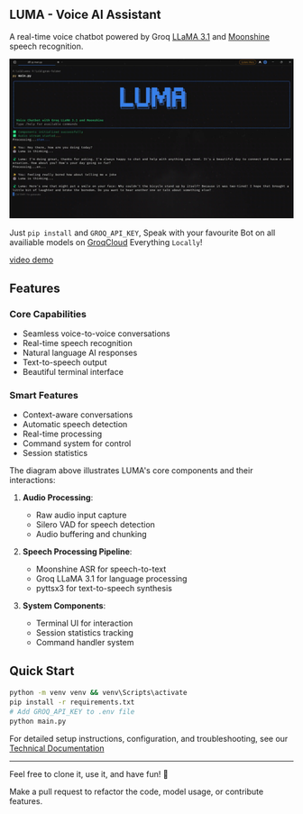 ## LUMA - Voice AI Assistant

A real-time voice chatbot powered by Groq [LLaMA 3.1](https://ai.meta.com/blog/meta-llama-3-1/) and [Moonshine](https://arxiv.org/pdf/2410.15608) speech recognition.

![LUMA Interface](demos/image.png)

Just  `pip install` and `GROQ_API_KEY`, Speak with your favourite Bot on all availiable models on [GroqCloud](https://console.groq.com/docs/models) Everything `Locally`!

[video demo](https://www.linkedin.com/posts/activity-7337107157206691840-DEVy?utm_source=share&utm_medium=member_ios&rcm=ACoAAEIsd7wB71woMUIyJQYneeIj6Dl_o4zwWq4)

## Features

### Core Capabilities
- Seamless voice-to-voice conversations
- Real-time speech recognition
- Natural language AI responses
- Text-to-speech output
- Beautiful terminal interface

### Smart Features
- Context-aware conversations
- Automatic speech detection
- Real-time processing
- Command system for control
- Session statistics

The diagram above illustrates LUMA's core components and their interactions:

1. **Audio Processing**:
   - Raw audio input capture
   - Silero VAD for speech detection
   - Audio buffering and chunking

2. **Speech Processing Pipeline**:
   - Moonshine ASR for speech-to-text
   - Groq LLaMA 3.1 for language processing
   - pyttsx3 for text-to-speech synthesis

3. **System Components**:
   - Terminal UI for interaction
   - Session statistics tracking
   - Command handler system

## Quick Start

```bash
python -m venv venv && venv\Scripts\activate
pip install -r requirements.txt
# Add GROQ_API_KEY to .env file
python main.py
```

For detailed setup instructions, configuration, and troubleshooting, see our [Technical Documentation](https://mc095.github.io/jsonparser/setup-luma.html)

---
Feel free to clone it, use it, and have fun! 🌟

Make a pull request to refactor the code, model usage, or contribute features.
